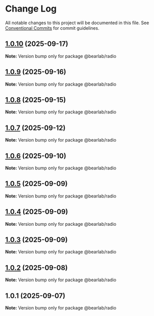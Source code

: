 # Change Log

All notable changes to this project will be documented in this file.
See [Conventional Commits](https://conventionalcommits.org) for commit guidelines.

## [1.0.10](https://github.com/hasanbala/bearlab-ui/compare/@bearlab/radio@1.0.9...@bearlab/radio@1.0.10) (2025-09-17)

**Note:** Version bump only for package @bearlab/radio





## [1.0.9](https://github.com/hasanbala/ui-components/compare/@bearlab/radio@1.0.8...@bearlab/radio@1.0.9) (2025-09-16)

**Note:** Version bump only for package @bearlab/radio





## [1.0.8](https://github.com/hasanbala/ui-components/compare/@bearlab/radio@1.0.7...@bearlab/radio@1.0.8) (2025-09-15)

**Note:** Version bump only for package @bearlab/radio





## [1.0.7](https://github.com/hasanbala/ui-components/compare/@bearlab/radio@1.0.6...@bearlab/radio@1.0.7) (2025-09-12)

**Note:** Version bump only for package @bearlab/radio





## [1.0.6](https://github.com/hasanbala/ui-components/compare/@bearlab/radio@1.0.5...@bearlab/radio@1.0.6) (2025-09-10)

**Note:** Version bump only for package @bearlab/radio





## [1.0.5](https://github.com/hasanbala/ui-components/compare/@bearlab/radio@1.0.4...@bearlab/radio@1.0.5) (2025-09-09)

**Note:** Version bump only for package @bearlab/radio





## [1.0.4](https://github.com/hasanbala/ui-components/compare/@bearlab/radio@1.0.3...@bearlab/radio@1.0.4) (2025-09-09)

**Note:** Version bump only for package @bearlab/radio





## [1.0.3](https://github.com/hasanbala/ui-components/compare/@bearlab/radio@1.0.2...@bearlab/radio@1.0.3) (2025-09-09)

**Note:** Version bump only for package @bearlab/radio





## [1.0.2](https://github.com/hasanbala/ui-components/compare/@bearlab/radio@1.0.1...@bearlab/radio@1.0.2) (2025-09-08)

**Note:** Version bump only for package @bearlab/radio





## 1.0.1 (2025-09-07)

**Note:** Version bump only for package @bearlab/radio
